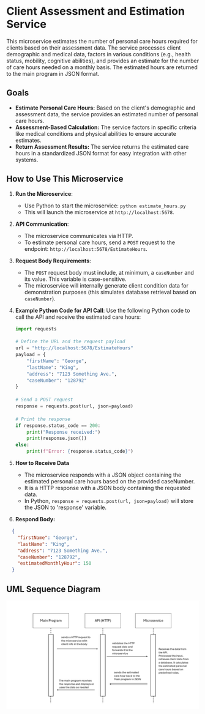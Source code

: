 # Client Assessment and Estimation Service

This microservice estimates the number of personal care hours required for clients based on their assessment data. The service processes client demographic and medical data, factors in various conditions (e.g., health status, mobility, cognitive abilities), and provides an estimate for the number of care hours needed on a monthly basis. The estimated hours are returned to the main program in JSON format.

## Goals

- **Estimate Personal Care Hours:** Based on the client's demographic and assessment data, the service provides an estimated number of personal care hours.
- **Assessment-Based Calculation:** The service factors in specific criteria like medical conditions and physical abilities to ensure accurate estimates.
- **Return Assessment Results:** The service returns the estimated care hours in a standardized JSON format for easy integration with other systems.

## How to Use This Microservice

1. **Run the Microservice**:
   - Use Python to start the microservice:
     ```python estimate_hours.py```
   - This will launch the microservice at `http://localhost:5678`.

2. **API Communication**:
   - The microservice communicates via HTTP.
   - To estimate personal care hours, send a `POST` request to the endpoint: `http://localhost:5678/EstimateHours`.

3. **Request Body Requirements**:
   - The `POST` request body must include, at minimum, a `caseNumber` and its value. This variable is case-sensitive.
   - The microservice will internally generate client condition data for demonstration purposes (this simulates database retrieval based on `caseNumber`).

4. **Example Python Code for API Call**:
   Use the following Python code to call the API and receive the estimated care hours:

   ```python
   import requests

   # Define the URL and the request payload
   url = "http://localhost:5678/EstimateHours"
   payload = {
       "firstName": "George",
       "lastName": "King",
       "address": "7123 Something Ave.",
       "caseNumber": "128792"
   }

   # Send a POST request
   response = requests.post(url, json=payload)

   # Print the response
   if response.status_code == 200:
       print("Response received:")
       print(response.json())
   else:
       print(f"Error: {response.status_code}")

5. **How to Receive Data**
   - The microservice responds with a JSON object containing the estimated personal care hours based on the provided caseNumber.
   - It is a HTTP response with a JSON body containing the requested data.
   - In Python, `response = requests.post(url, json=payload)` will store the JSON to 'response' variable.

7. **Respond Body:**
```json
  {
    "firstName": "George",
    "lastName": "King",
    "address": "7123 Something Ave.",
    "caseNumber": "128792",
    "estimatedMonthlyHour": 150
  }
```

## UML Sequence Diagram
![](/uml_seq_diagram.png)
